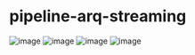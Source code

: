 # pipeline-arq-streaming


![image](https://github.com/user-attachments/assets/6b371792-9daa-4b28-818c-3f8584419df9)
![image](https://github.com/user-attachments/assets/16d92bcf-142a-4f7f-9561-e95181fec18a)
![image](https://github.com/user-attachments/assets/61af91d8-5747-4ce9-9c72-80f602464757)
![image](https://github.com/user-attachments/assets/a78450c5-4bcb-4061-b810-8c5d47a53aa2)
